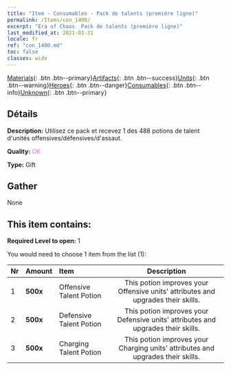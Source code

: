 ```yaml
---
title: "Item - Consumables - Pack de talents (première ligne)"
permalink: /Items/con_1400/
excerpt: "Era of Chaos  Pack de talents (première ligne)"
last_modified_at: 2021-03-31
locale: fr
ref: "con_1400.md"
toc: false
classes: wide
---
```

 [Materials](/fr/Items/){: .btn .btn--primary}[Artifacts](/fr/Items/Artifacts/){: .btn .btn--success}[Units](/fr/Items/Units/){: .btn .btn--warning}[Heroes](/fr/Items/Heroes/){: .btn .btn--danger}[Consumables](/fr/Items/Consumables/){: .btn .btn--info}[Unknown](/fr/Items/Unknown/){: .btn .btn--primary}

## Détails
 **Description:** Utilisez ce pack et recevez 1 des 488 potions de talent d'unités offensives/défensives/d'assaut.

 **Quality:** <span style="color: #DA70D6">OK</span>

 **Type:** Gift

## Gather

  None

## This item contains:

 **Required Level to open:** 1

 You would need to choose 1 item from the list (1):

  | Nr | Amount |     Item    | Description |
  |:---|:-------|:------------|:-----------:|
  | 1 |  **500x** | Offensive Talent Potion | This potion improves your Offensive units' attributes and upgrades their skills.  | 
  | 2 |  **500x** | Defensive Talent Potion | This potion improves your Defensive units' attributes and upgrades their skills.  | 
  | 3 |  **500x** | Charging Talent Potion | This potion improves your Charging units' attributes and upgrades their skills.  | 
